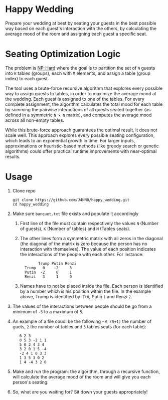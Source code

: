 # Happy Wedding

Prepare your wedding at best by seating your guests in the best possible way based on each guest's interaction with the others, by calculating the average mood of the room and assigning each guest a specific seat.

# Seating Optimization Logic

The problem is [NP-Hard](https://en.wikipedia.org/wiki/NP-hardness) where the goal is to partition the set of `N` guests into `K` tables (groups), each with `M` elements, and assign a table (group index) to each guest.

The tool uses a brute-force recursive algorithm that explores every possible way to assign guests to tables, in order to maximize the average mood at the wedding. Each guest is assigned to one of the tables. For every complete assignment, the algorithm calculates the total mood for each table by summing the pairwise interactions of all guests seated together (as defined in a symmetric `N × N` matrix), and computes the average mood across all non-empty tables.

While this brute-force approach guarantees the optimal result, it does not scale well. This approach explores every possible seating configuration, which leads to an exponential growth in time. For larger inputs, approximations or heuristic-based methods (like greedy search or genetic algorithms) could offer practical runtime improvements with near-optimal results.

# Usage

1. Clone repo

       git clone https://github.com/J4NN0/happy_wedding.git
       cd happy_wedding
       
2. Make sure `banquet.txt` file exists and populate it accordingly
 
   1. First line of the file must contain respectively the values `N` (Number of guests), `K` (Number of tables) and `M` (Tables seats).
   2. The other lines form a symmetric matrix with all zeros in the diagonal (the diagonal of the matrix is zero because the person has no interaction with themselves). The value of each position indicates the interactions of the people with each other. For instance:
 
                  Trump Putin Renzi
            Trump   0    -2     3
            Putin  -2     0     1
            Renzi   3     1     0
  
   3. Names have to not be placed inside the file. Each person is identified by a number which is his position within the file. In the example above, Trump is identified by ID `0`, Putin `1` and Renzi `2`.
  4. The values of the interactions between people should be go from a minimum of `-5` to a maximum of `5`.
  5. An example of a file coudl be the following - `6 (5+1)` the number of guets, `2` the number of tables and `3` tables seats (for each table):
  
            6 2 3
            0 5 3 -2 1 1
            5 0 2 4 3 4
            3 2 0 1 5 -4
            -2 4 1 0 3 3
            1 3 5 3 0 2
            1 4 -4 3 2 0

 3. Make and run the program: the algorithm, through a recursive function, will calculate the average mood of the room and will give you each person's seating. 
 4. So, what are you waiting for? Sit down your guests appropriately!
